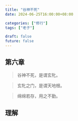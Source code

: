 ```yaml
---
title: "谷神不死"
date: 2024-06-25T16:00:00+08:00

categories: ["修行"]
tags: ["老子"]

draft: false
future: false
---
```


## 第六章

> 谷神不死，是谓玄牝。

> 玄牝之门，是谓天地根。

> 绵绵若存，用之不勤。


## 理解


